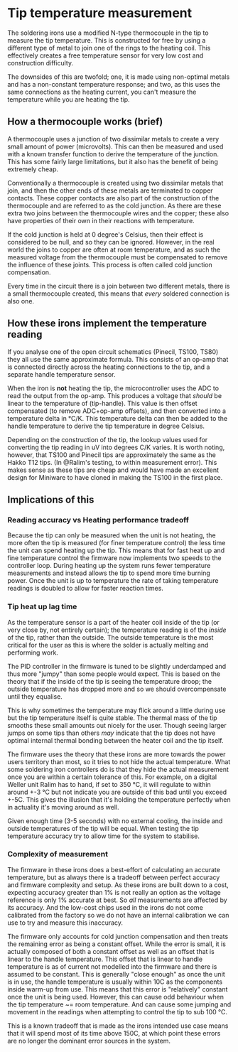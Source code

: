 # Tip temperature measurement

The soldering irons use a modified N-type thermocouple in the tip to measure the tip temperature.
This is constructed for free by using a different type of metal to join one of the rings to the heating coil. This effectively creates a free temperature sensor for very low cost and construction difficulty.

The downsides of this are twofold; one, it is made using non-optimal metals and has a non-constant temperature response; and two, as this uses the same connections as the heating current, you can't measure the temperature while you are heating the tip.



##  How a thermocouple works (brief)

A thermocouple uses a junction of two dissimilar metals to create a very small amount of power (microvolts). This can then be measured and used with a known transfer function to derive the temperature of the junction.
This has some fairly large limitations, but it also has the benefit of being extremely cheap.

Conventionally a thermocouple is created using two dissimilar metals that join, and then the other ends of these metals are terminated to copper contacts. These copper contacts are also part of the construction of the thermocouple and are referred to as the cold junction.
As there are these extra two joins between the thermocouple wires and the copper; these also have properties of their own in their reactions with temperature.

If the cold junction is held at 0 degree's Celsius, then their effect is considered to be null, and so they can be ignored. However, in the real world the joins to copper are often at room temperature, and as such the measured voltage from the thermocouple must be compensated to remove the influence of these joints. This process is often called cold junction compensation.

Every time in the circuit there is a join between two different metals, there is a small thermocouple created, this means that _every_ soldered connection is also one. 


## How these irons implement the temperature reading

If you analyse one of the open circuit schematics (Pinecil, TS100, TS80) they all use the same approximate formula.
This consists of an op-amp that is connected directly across the heating connections to the tip, and a separate handle temperature sensor.

When the iron is **not** heating the tip, the microcontroller uses the ADC to read the output from the op-amp. This produces a voltage that _should_ be linear to the temperature of (tip-handle). This value is then offset compensated (to remove ADC+op-amp offsets), and then converted into a temperature delta in °C/K. This temperature delta can then be added to the handle temperature to derive the tip temperature in degree Celsius.

Depending on the construction of the tip, the lookup values used for converting the tip reading in uV into degrees C/K varies. It is worth noting, however, that TS100 and Pinecil tips are approximately the same as the Hakko T12 tips. (In @Ralim's testing, to within measurement error). This makes sense as these tips are cheap and would have made an excellent design for Miniware to have cloned in making the TS100 in the first place.

## Implications of this

### Reading accuracy vs Heating performance tradeoff

Because the tip can only be measured when the unit is not heating, the more often the tip is measured (for finer temperature control) the less time the unit can spend heating up the tip. This means that for fast heat up and fine temperature control the firmware now implements two speeds to the controller loop. During heating up the system runs fewer temperature measurements and instead allows the tip to spend more time burning power. Once the unit is up to temperature the rate of taking temperature readings is doubled to allow for faster reaction times.

### Tip heat up lag time

As the temperature sensor is a part of the heater coil inside of the tip (or very close by, not entirely certain); the temperature reading is of the _inside_ of the tip, rather than the outside. The outside temperature is the most critical for the user as this is where the solder is actually melting and performing work.

The PID controller in the firmware is tuned to be slightly underdamped and thus more "jumpy" than some people would expect. This is based on the theory that if the inside of the tip is seeing the temperature droop; the outside temperature has dropped more and so we should overcompensate until they equalise.

This is why sometimes the temperature may flick around a little during use but the tip temperature itself is quite stable. The thermal mass of the tip smooths these small amounts out nicely for the user. Though seeing larger jumps on some tips than others _may_ indicate that the tip does not have optimal internal thermal bonding between the heater coil and the tip itself.

The firmware uses the theory that these irons are more towards the power users territory than most, so it tries to not hide the actual temperature. What some soldering iron controllers do is that they hide the actual measurement once you are within a certain tolerance of this. For example, on a digital Weller unit Ralim has to hand, if set to 350 °C, it will regulate to within around +-3 °C but not indicate you are outside of this bad until you exceed +-5C. This gives the illusion that it's holding the temperature perfectly when in actuality it's moving around as well.

Given enough time (3-5 seconds) with no external cooling, the inside and outside temperatures of the tip will be equal. When testing the tip temperature accuracy try to allow time for the system to stabilise.

### Complexity of measurement

The firmware in these irons does a best-effort of calculating an accurate temperature, but as always there is a tradeoff between perfect accuracy and firmware complexity and setup. As these irons are built down to a cost, expecting accuracy greater than 1% is not really an option as the voltage reference is only 1% accurate at best. So _all_ measurements are affected by its accuracy. And the low-cost chips used in the irons do not come calibrated from the factory so we do not have an internal calibration we can use to try and measure this inaccuracy.

The firmware only accounts for cold junction compensation and then treats the remaining error as being a constant offset. 
While the error is small, it is actually composed of both a constant offset as well as an offset that is linear to the handle temperature.
This offset that is linear to handle temperature is as of current not modelled into the firmware and there is assumed to be constant. This is generally "close enough" as once the unit is in use, the handle temperature is usually within 10C as the components inside warm-up from use. This means that this error is "relatively" constant once the unit is being used. However, this can cause odd behaviour when the tip temperature ~= room temperature. And can cause some jumping and movement in the readings when attempting to control the tip to sub 100 °C.

This is a known tradeoff that is made as the irons intended use case means that it will spend most of its time above 150C, at which point these errors are no longer the dominant error sources in the system.
